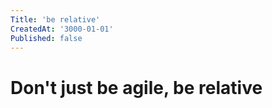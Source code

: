 ```yaml
---
Title: 'be relative'
CreatedAt: '3000-01-01'
Published: false
---
```

# Don't just be agile, be relative
